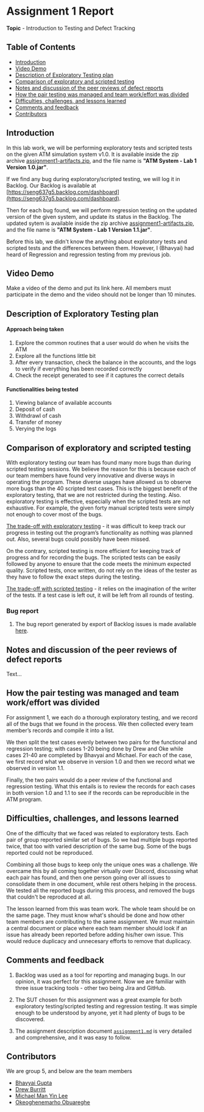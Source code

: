 # Assignment 1 Report

**Topic** - Introduction to Testing and Defect Tracking

## Table of Contents

-   [Introduction](#introduction)
-   [Video Demo](#video-demo)
-   [Description of Exploratory Testing plan](#description-of-exploratory-testing-plan)
-   [Comparison of exploratory and scripted testing](#comparison-of-exploratory-and-scripted-testing)
-   [Notes and discussion of the peer reviews of defect reports](#notes-and-discussion-of-the-peer-reviews-of-defect-reports)
-   [How the pair testing was managed and team work/effort was divided](#how-the-pair-testing-was-managed-and-team-workeffort-was-divided)
-   [Difficulties, challenges, and lessons learned](#difficulties-challenges-and-lessons-learned)
-   [Comments and feedback](#comments-and-feedback)
-   [Contributors](#contributors)

## Introduction

In this lab work, we will be performing exploratory tests and scripted tests on the given ATM simulation system v1.0. It is available inside the zip archive [assignment1-artifacts.zip](assignment1-artifacts.zip), and the file name is **"ATM System - Lab 1 Version 1.0.jar"**.

If we find any bug during exploratory/scripted testing, we will log it in Backlog. Our Backlog is available at [https://seng637g5.backlog.com/dashboard](https://seng637g5.backlog.com/dashboard).

Then for each bug found, we will perform regression testing on the updated version of the given system, and update its status in the Backlog. The updated sytem is available inside the zip archive [assignment1-artifacts.zip](assignment1-artifacts.zip), and the file name is **"ATM System - Lab 1 Version 1.1.jar"**.

Before this lab, we didn't know the anything about exploratory tests and scripted tests and the differences between them. However, I (Bhavyai) had heard of Regression and regression testing from my previous job.

## Video Demo

Make a video of the demo and put its link here.
All members must participate in the demo and the video should not be longer than 10 minutes.

## Description of Exploratory Testing plan

<!-- **Pair 1**: exploratory testing with card 1, using pin 42.

**Pair 2**: exploratory testing with card 2, using pin 1234.
 -->

#### Approach being taken

1. Explore the common routines that a user would do when he visits the ATM
2. Explore all the functions little bit
3. After every transaction, check the balance in the accounts, and the logs to verify if everything has been recorded correctly
4. Check the receipt generated to see if it captures the correct details

#### Functionalities being tested

1. Viewing balance of available accounts
2. Deposit of cash
3. Withdrawl of cash
4. Transfer of money
5. Verying the logs

## Comparison of exploratory and scripted testing

With exploratory testing our team has found many more bugs than during scripted testing sessions. We believe the reason for this is because each of our team members have found very innovative and diverse ways in operating the program. These diverse usages have allowed us to observe more bugs than the 40 scripted test cases. This is the biggest benefit of the exploratory testing, that we are not restricted during the testing. Also. exploratory testing is effective, especially when the scripted tests are not exhaustive. For example, the given forty manual scripted tests were simply not enough to cover most of the bugs.

<u>The trade-off with exploratory testing</u> - it was difficult to keep track our progress in testing out the program’s functionality as nothing was planned out. Also, several bugs could possibly have been missed.

On the contrary, scripted testing is more efficient for keeping track of progress and for recording the bugs. The scripted tests can be easily followed by anyone to ensure that the code meets the minimum expected quality. Scripted tests, once written, do not rely on the ideas of the tester as they have to follow the exact steps during the testing.

<u>The trade-off with scripted testing</u> - it relies on the imagination of the writer of the tests. If a test case is left out, it will be left from all rounds of testing.

### Bug report

1. The bug report generated by export of Backlog issues is made available [here](issues/Backlog_Export.xlsx).

## Notes and discussion of the peer reviews of defect reports

Text...

## How the pair testing was managed and team work/effort was divided

For assignment 1, we each do a thorough exploratory testing, and we record all of the bugs that we found in the process. We then collected every team member’s records and compile it into a list.

We then split the test cases evenly between two pairs for the functional and regression testing; with cases 1-20 being done by Drew and Oke while cases 21-40 are completed by Bhavyai and Michael. For each of the case, we first record what we observe in version 1.0 and then we record what we observed in version 1.1.

Finally, the two pairs would do a peer review of the functional and regression testing. What this entails is to review the records for each cases in both version 1.0 and 1.1 to see if the records can be reproducible in the ATM program.

## Difficulties, challenges, and lessons learned

One of the difficulty that we faced was related to exploratory tests. Each pair of group reported similar set of bugs. So we had multiple bugs reported twice, that too with varied description of the same bug. Some of the bugs reported could not be reproduced.

Combining all those bugs to keep only the unique ones was a challenge. We overcame this by all coming together virtually over Discord, discussing what each pair has found, and then one person going over all issues to consolidate them in one document, while rest others helping in the process. We tested all the reported bugs during this process, and removed the bugs that couldn't be reproduced at all.

The lesson learned from this was team work. The whole team should be on the same page. They must know what's should be done and how other team members are contributing to the same assignment. We must maintain a central document or place where each team member should look if an issue has already been reported before adding his/her own issue. This would reduce duplicacy and unnecesary efforts to remove that duplicacy.

## Comments and feedback

1. Backlog was used as a tool for reporting and managing bugs. In our opinion, it was perfect for this assignment. Now we are familiar with three issue tracking tools - other two being Jira and GitHub.

2. The SUT chosen for this assignment was a great example for both exploratory testing/scripted testing and regression testing. It was simple enough to be understood by anyone, yet it had plenty of bugs to be discovered.

3. The assignment description document [`assignment1.md`](assignment1.md) is very detailed and comprehensive, and it was easy to follow.

## Contributors

We are group 5, and below are the team members

-   [Bhavyai Gupta](https://github.com/zbhavyai)
-   [Drew Burritt](https://github.com/dburritt)
-   [Michael Man Yin Lee](https://github.com/mlee2021)
-   [Okeoghenemarho Obuareghe](https://github.com/oobuareghe)
